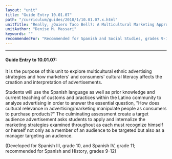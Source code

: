 ```yaml
---
layout: "unit"
title: "Guide Entry 10.01.07"
path: "/curriculum/guides/2010/1/10.01.07.x.html"
unitTitle: "Really, ¿Quiero Taco Bell?: A Multicultural Marketing Approach"
unitAuthor: "Denise M. Massari"
keywords: ""
recommendedFor: "Recommended for Spanish and Social Studies, grades 9-12"
---
```

<body>
<hr/>
<h4>
Guide Entry to 10.01.07:
</h4>
<p>
It is the purpose of this unit to explore multicultural ethnic advertising strategies and how marketers' and consumers' cultural literacy affects the creation and interpretation of advertisements.
</p>
<p>
Students will use the Spanish language as well as prior knowledge and current teaching of customs and practices within the Latino community to analyze advertising in order to answer the essential question, "How does cultural relevance in advertising/marketing manipulate people as consumers to purchase products?"  The culminating assessment  create a target audience advertisement  asks students to apply and internalize the marketing strategies examined throughout as each must recognize himself or herself not only as a member of an  audience to be targeted but also as a manager targeting an audience.
</p>
<p>
(Developed for Spanish III, grade 10, and Spanish IV, grade 11; recommended for Spanish and History, grades 9-12)
</p>
</body>
